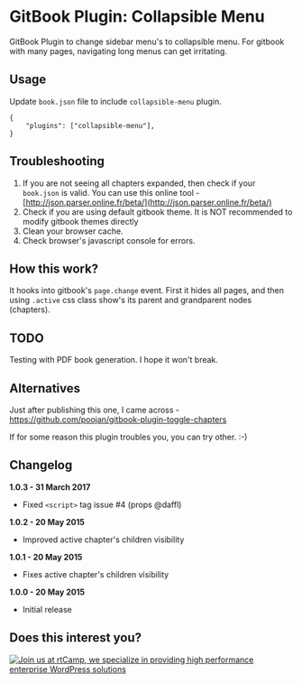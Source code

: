 GitBook Plugin: Collapsible Menu
======================================

GitBook Plugin to change sidebar menu's to collapsible menu. For gitbook with many pages, navigating long menus can get irritating.

## Usage

Update `book.json` file to include `collapsible-menu` plugin.

```
{
    "plugins": ["collapsible-menu"],
}
```

## Troubleshooting

1. If you are not seeing all chapters expanded, then check if your `book.json` is valid. You can use this online tool - [http://json.parser.online.fr/beta/](http://json.parser.online.fr/beta/)
2. Check if you are using default gitbook theme. It is NOT recommended to modify gitbook themes directly
3. Clean your browser cache.
4. Check browser's javascript console for errors.

## How this work?

It hooks into gitbook's `page.change` event. First it hides all pages, and then using `.active` css class show's its parent and grandparent nodes (chapters).

## TODO

Testing with PDF book generation. I hope it won't break.

## Alternatives

Just after publishing this one, I came across - https://github.com/poojan/gitbook-plugin-toggle-chapters

If for some reason this plugin troubles you, you can try other. :-)

## Changelog

**1.0.3 - 31 March 2017**

- Fixed `<script>` tag issue #4 (props @daffl)

**1.0.2 - 20 May 2015**

- Improved active chapter's children visibility

**1.0.1 - 20 May 2015**

- Fixes active chapter's children visibility

**1.0.0 - 20 May 2015**

- Initial release

## Does this interest you?

<a href="https://rtcamp.com/"><img src="https://rtcamp.com/wp-content/uploads/2019/04/github-banner@2x.png" alt="Join us at rtCamp, we specialize in providing high performance enterprise WordPress solutions"></a>
